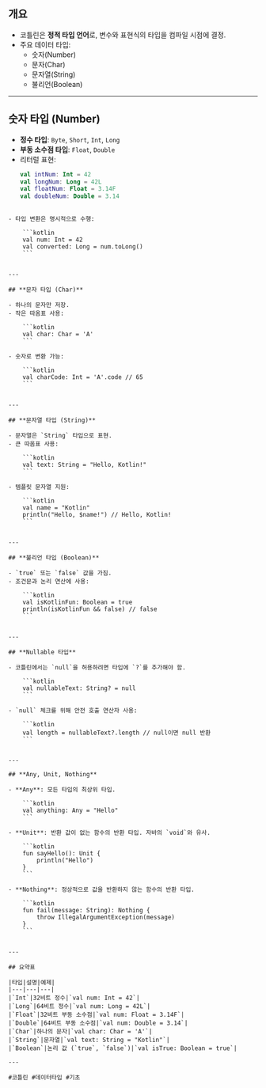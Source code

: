 ## 개요
- 코틀린은 **정적 타입 언어**로, 변수와 표현식의 타입을 컴파일 시점에 결정.
- 주요 데이터 타입:
  - 숫자(Number)
  - 문자(Char)
  - 문자열(String)
  - 불리언(Boolean)

---

## **숫자 타입 (Number)**
- **정수 타입**: `Byte`, `Short`, `Int`, `Long`
- **부동 소수점 타입**: `Float`, `Double`
- 리터럴 표현:
  ```kotlin
  val intNum: Int = 42
  val longNum: Long = 42L
  val floatNum: Float = 3.14F
  val doubleNum: Double = 3.14
```

- 타입 변환은 명시적으로 수행:
    
    ```kotlin
    val num: Int = 42
    val converted: Long = num.toLong()
    ```
    

---

## **문자 타입 (Char)**

- 하나의 문자만 저장.
- 작은 따옴표 사용:
    
    ```kotlin
    val char: Char = 'A'
    ```
    
- 숫자로 변환 가능:
    
    ```kotlin
    val charCode: Int = 'A'.code // 65
    ```
    

---

## **문자열 타입 (String)**

- 문자열은 `String` 타입으로 표현.
- 큰 따옴표 사용:
    
    ```kotlin
    val text: String = "Hello, Kotlin!"
    ```
    
- 템플릿 문자열 지원:
    
    ```kotlin
    val name = "Kotlin"
    println("Hello, $name!") // Hello, Kotlin!
    ```
    

---

## **불리언 타입 (Boolean)**

- `true` 또는 `false` 값을 가짐.
- 조건문과 논리 연산에 사용:
    
    ```kotlin
    val isKotlinFun: Boolean = true
    println(isKotlinFun && false) // false
    ```
    

---

## **Nullable 타입**

- 코틀린에서는 `null`을 허용하려면 타입에 `?`를 추가해야 함.
    
    ```kotlin
    val nullableText: String? = null
    ```
    
- `null` 체크를 위해 안전 호출 연산자 사용:
    
    ```kotlin
    val length = nullableText?.length // null이면 null 반환
    ```
    

---

## **Any, Unit, Nothing**

- **Any**: 모든 타입의 최상위 타입.
    
    ```kotlin
    val anything: Any = "Hello"
    ```
    
- **Unit**: 반환 값이 없는 함수의 반환 타입. 자바의 `void`와 유사.
    
    ```kotlin
    fun sayHello(): Unit {
        println("Hello")
    }
    ```
    
- **Nothing**: 정상적으로 값을 반환하지 않는 함수의 반환 타입.
    
    ```kotlin
    fun fail(message: String): Nothing {
        throw IllegalArgumentException(message)
    }
    ```
    

---

## 요약표

|타입|설명|예제|
|---|---|---|
|`Int`|32비트 정수|`val num: Int = 42`|
|`Long`|64비트 정수|`val num: Long = 42L`|
|`Float`|32비트 부동 소수점|`val num: Float = 3.14F`|
|`Double`|64비트 부동 소수점|`val num: Double = 3.14`|
|`Char`|하나의 문자|`val char: Char = 'A'`|
|`String`|문자열|`val text: String = "Kotlin"`|
|`Boolean`|논리 값 (`true`, `false`)|`val isTrue: Boolean = true`|

---

#코틀린 #데이터타입 #기초
